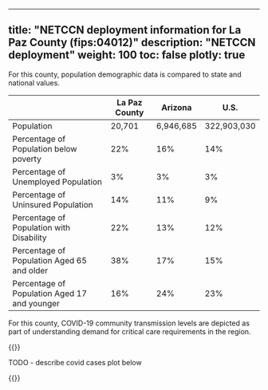 
---
title: "NETCCN deployment information for La Paz County (fips:04012)"
description: "NETCCN deployment"
weight: 100
toc: false
plotly: true
---

For this county, population demographic data is compared to state and national values.

| | La Paz County | Arizona | U.S. |
| ----------- | ----------- | ----------- | -------- |
| Population | 20,701 | 6,946,685 | 322,903,030 |
| Percentage of Population below poverty | 22% | 16% | 14% |
| Percentage of Unemployed Population | 3% | 3% | 3% |
| Percentage of Uninsured Population | 14% | 11% | 9% |
| Percentage of Population with Disability | 22% | 13% | 12% |
| Percentage of Population Aged 65 and older | 38% | 17% | 15% |
| Percentage of Population Aged 17 and younger | 16% | 24% | 23% |


For this county, COVID-19 community transmission levels are depicted as part of understanding demand for critical care requirements in the region.

{{<plotly json="netccn/04012/covid_transmission.plotly.json" height="400px">}}


TODO - describe covid cases plot below

  {{<plotly json="netccn/04012/covid_cases.plotly.json" height="400px">}}
